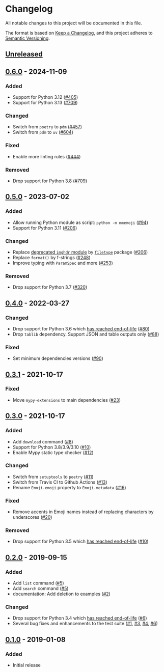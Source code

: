 # Changelog
All notable changes to this project will be documented in this file.

The format is based on [Keep a Changelog](https://keepachangelog.com/en/1.0.0/),
and this project adheres to [Semantic Versioning](https://semver.org/spec/v2.0.0.html).

## [Unreleased]

## [0.6.0] - 2024-11-09
### Added
- Support for Python 3.12 ([#405])
- Support for Python 3.13 ([#709])

### Changed
- Switch from `poetry` to `pdm` ([#457])
- Switch from `pdm` to `uv` ([#604])

### Fixed
- Enable more linting rules ([#444])

### Removed
- Drop support for Python 3.8 ([#709])

## [0.5.0] - 2023-07-02
### Added
- Allow running Python module as script: `python -m mmemoji` ([#94])
- Support for Python 3.11 ([#206])

### Changed
- Replace [deprecated `imghdr` module](https://peps.python.org/pep-0594/#deprecated-modules) by [`filetype`](https://pypi.org/project/filetype) package ([#206])
- Replace `format()` by f-strings ([#248])
- Improve typing with `ParamSpec` and more ([#253])

### Removed
- Drop support for Python 3.7 ([#320])

## [0.4.0] - 2022-03-27
### Changed
- Drop support for Python 3.6 which [has reached end-of-life](https://www.python.org/dev/peps/pep-0494/) ([#80])
- Drop `tablib` dependency. Support JSON and table outputs only ([#88])

### Fixed
- Set minimum dependencies versions ([#90])

## [0.3.1] - 2021-10-17
### Fixed
- Move `mypy-extensions` to main dependencies ([#23])

## [0.3.0] - 2021-10-17
### Added
- Add `download` command ([#8])
- Support for Python 3.8/3.9/3.10 ([#10])
- Enable Mypy static type checker ([#12])

### Changed
- Switch from `setuptools` to `poetry` ([#11])
- Switch from Travis CI to Github Actions ([#13])
- Rename `Emoji.emoji` property to `Emoji.metadata` ([#16])

### Fixed
- Remove accents in Emoji names instead of replacing characters by underscores ([#20])

### Removed
- Drop support for Python 3.5 which [has reached end-of-life](https://www.python.org/dev/peps/pep-0478/) ([#10])

## [0.2.0] - 2019-09-15
### Added
- Add `list` command ([#5])
- Add `search` command ([#5])
- documentation: Add deletion to examples ([#2])

### Changed
- Drop support for Python 3.4 which [has reached end-of-life](https://www.python.org/downloads/release/python-3410/) ([#6])
- Several bug fixes and enhancements to the test suite ([#1], [#3], [#4], [#6])

## [0.1.0] - 2019-01-08
### Added
- Initial release

[Unreleased]: https://github.com/maxbrunet/mmemoji/compare/v0.6.0...HEAD
[0.6.0]: https://github.com/maxbrunet/mmemoji/compare/v0.5.0...v0.6.0
[0.5.0]: https://github.com/maxbrunet/mmemoji/compare/v0.4.0...v0.5.0
[0.4.0]: https://github.com/maxbrunet/mmemoji/compare/v0.3.1...v0.4.0
[0.3.1]: https://github.com/maxbrunet/mmemoji/compare/v0.2.0...v0.3.1
[0.3.0]: https://github.com/maxbrunet/mmemoji/compare/v0.2.0...v0.3.0
[0.2.0]: https://github.com/maxbrunet/mmemoji/compare/v0.1.0...v0.2.0
[0.1.0]: https://github.com/maxbrunet/mmemoji/releases/tag/v0.1.0

[#709]: https://github.com/maxbrunet/mmemoji/issues/709
[#604]: https://github.com/maxbrunet/mmemoji/issues/604
[#457]: https://github.com/maxbrunet/mmemoji/issues/457
[#444]: https://github.com/maxbrunet/mmemoji/issues/444
[#405]: https://github.com/maxbrunet/mmemoji/issues/405
[#320]: https://github.com/maxbrunet/mmemoji/issues/320
[#253]: https://github.com/maxbrunet/mmemoji/issues/253
[#248]: https://github.com/maxbrunet/mmemoji/issues/248
[#206]: https://github.com/maxbrunet/mmemoji/issues/206
[#94]: https://github.com/maxbrunet/mmemoji/issues/94
[#90]: https://github.com/maxbrunet/mmemoji/issues/90
[#88]: https://github.com/maxbrunet/mmemoji/issues/88
[#80]: https://github.com/maxbrunet/mmemoji/issues/80
[#23]: https://github.com/maxbrunet/mmemoji/issues/23
[#20]: https://github.com/maxbrunet/mmemoji/issues/20
[#16]: https://github.com/maxbrunet/mmemoji/issues/16
[#13]: https://github.com/maxbrunet/mmemoji/issues/13
[#12]: https://github.com/maxbrunet/mmemoji/issues/12
[#11]: https://github.com/maxbrunet/mmemoji/issues/11
[#10]: https://github.com/maxbrunet/mmemoji/issues/10
[#8]: https://github.com/maxbrunet/mmemoji/issues/8
[#6]: https://github.com/maxbrunet/mmemoji/issues/6
[#5]: https://github.com/maxbrunet/mmemoji/issues/5
[#4]: https://github.com/maxbrunet/mmemoji/issues/4
[#3]: https://github.com/maxbrunet/mmemoji/issues/3
[#2]: https://github.com/maxbrunet/mmemoji/issues/2
[#1]: https://github.com/maxbrunet/mmemoji/issues/1
